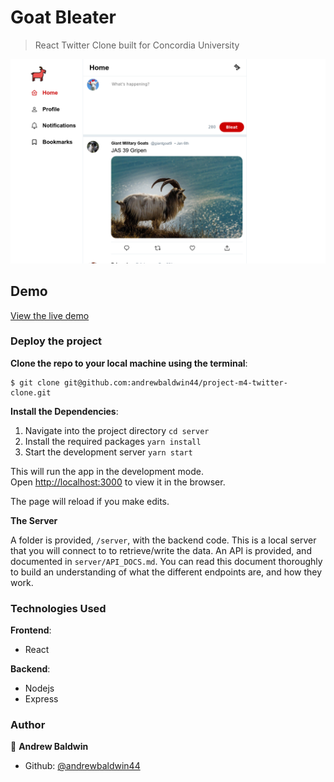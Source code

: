 # Goat Bleater
> React Twitter Clone built for Concordia University

<img src='./assets/screenshots/homepage.png' />

## Demo

[View the live demo](https://goat-bleater.herokuapp.com/)


### Deploy the project

__Clone the repo to your local machine using the terminal__:
```
$ git clone git@github.com:andrewbaldwin44/project-m4-twitter-clone.git
```

__Install the Dependencies__:
1. Navigate into the project directory `cd server`
2. Install the required packages `yarn install`
3. Start the development server `yarn start`

This will run the app in the development mode.<br />
Open [http://localhost:3000](http://localhost:3000) to view it in the browser.

The page will reload if you make edits.

__The Server__

A folder is provided, `/server`, with the backend code. This is a local server that you will connect to to retrieve/write the data. An API is provided, and documented in `server/API_DOCS.md`. You can read this document thoroughly to build an understanding of what the different endpoints are, and how they work.

### Technologies Used

__Frontend__:

- React

__Backend__:

- Nodejs
- Express




### Author

👤 **Andrew Baldwin**

- Github: [@andrewbaldwin44](https://github.com/andrewbaldwin44)
